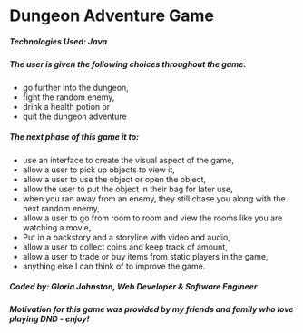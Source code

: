 # Dungeon Adventure Game

##### Technologies Used: Java

##### The user is given the following choices throughout the game:
* go further into the dungeon, 
* fight the random enemy, 
* drink a health potion or 
* quit the dungeon adventure

##### The next phase of this game it to:
* use an interface to create the visual aspect of the game,
* allow a user to pick up objects to view it,
* allow a user to use the object or open the object,
* allow the user to put the object in their bag for later use,
* when you ran away from an enemy, they still chase you along with the next random enemy,
* allow a user to go from room to room and view the rooms like you are watching a movie,
* Put in a backstory and a storyline with video and audio,
* allow a user to collect coins and keep track of amount,
* allow a user to trade or buy items from static players in the game,
* anything else I can think of to improve the game.

##### Coded by: Gloria Johnston, Web Developer & Software Engineer

##### Motivation for this game was provided by my friends and family who love playing DND - enjoy!
